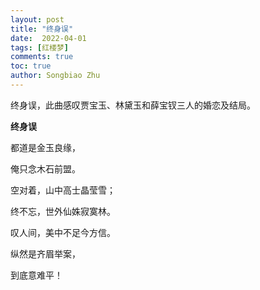 ```yaml
---
layout: post
title: "终身误"
date:  2022-04-01
tags: [红楼梦]
comments: true
toc: true
author: Songbiao Zhu
---
```


终身误，此曲感叹贾宝玉、林黛玉和薛宝钗三人的婚恋及结局。

<!-- more -->



**终身误**



都道是金玉良缘，

俺只念木石前盟。

空对着，山中高士晶莹雪；

终不忘，世外仙姝寂寞林。

叹人间，美中不足今方信。

纵然是齐眉举案，

到底意难平！
